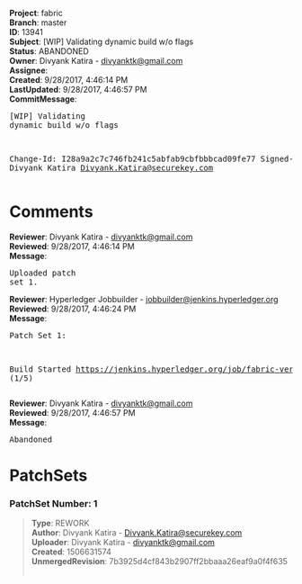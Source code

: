 <strong>Project</strong>: fabric<br><strong>Branch</strong>: master<br><strong>ID</strong>: 13941<br><strong>Subject</strong>: [WIP] Validating dynamic build w/o flags<br><strong>Status</strong>: ABANDONED<br><strong>Owner</strong>: Divyank Katira - divyanktk@gmail.com<br><strong>Assignee</strong>:<br><strong>Created</strong>: 9/28/2017, 4:46:14 PM<br><strong>LastUpdated</strong>: 9/28/2017, 4:46:57 PM<br><strong>CommitMessage</strong>:<br><pre>[WIP] Validating dynamic build w/o flags

Change-Id: I28a9a2c7c746fb241c5abfab9cbfbbbcad09fe77
Signed-off-by: Divyank Katira <Divyank.Katira@securekey.com>
</pre><h1>Comments</h1><strong>Reviewer</strong>: Divyank Katira - divyanktk@gmail.com<br><strong>Reviewed</strong>: 9/28/2017, 4:46:14 PM<br><strong>Message</strong>: <pre>Uploaded patch set 1.</pre><strong>Reviewer</strong>: Hyperledger Jobbuilder - jobbuilder@jenkins.hyperledger.org<br><strong>Reviewed</strong>: 9/28/2017, 4:46:24 PM<br><strong>Message</strong>: <pre>Patch Set 1:

Build Started https://jenkins.hyperledger.org/job/fabric-verify-z/13042/ (1/5)</pre><strong>Reviewer</strong>: Divyank Katira - divyanktk@gmail.com<br><strong>Reviewed</strong>: 9/28/2017, 4:46:57 PM<br><strong>Message</strong>: <pre>Abandoned</pre><h1>PatchSets</h1><h3>PatchSet Number: 1</h3><blockquote><strong>Type</strong>: REWORK<br><strong>Author</strong>: Divyank Katira - Divyank.Katira@securekey.com<br><strong>Uploader</strong>: Divyank Katira - divyanktk@gmail.com<br><strong>Created</strong>: 1506631574<br><strong>UnmergedRevision</strong>: 7b3925d4cf843b2907ff2bbaaa26eaf9a0f4f635<br><br></blockquote>